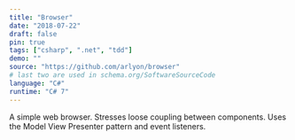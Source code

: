 ```yaml
---
title: "Browser"
date: "2018-07-22"
draft: false
pin: true
tags: ["csharp", ".net", "tdd"]
demo: ""
source: "https://github.com/arlyon/browser"
# last two are used in schema.org/SoftwareSourceCode
language: "C#"
runtime: "C# 7"
---
```


A simple web browser. Stresses loose coupling between components.
Uses the Model View Presenter pattern and event listeners.